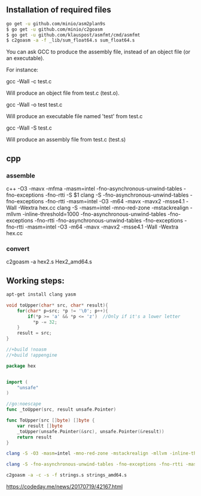 

## Installation of required files

```bash
go get -u github.com/minio/asm2plan9s
$ go get -u github.com/minio/c2goasm
$ go get -u github.com/klauspost/asmfmt/cmd/asmfmt
$ c2goasm -a -f _lib/sum_float64.s sum_float64.s
```

You can ask GCC to produce the assembly file, instead of an object file (or an executable).

For instance:

gcc -Wall -c test.c

Will produce an object file from test.c (test.o).

gcc -Wall -o test test.c

Will produce an executable file named 'test' from test.c

gcc -Wall -S test.c

Will produce an assembly file from test.c (test.s)

## cpp

### assemble
c++ -O3 -mavx -mfma -masm=intel -fno-asynchronous-unwind-tables -fno-exceptions -fno-rtti -S $1
clang -S -fno-asynchronous-unwind-tables -fno-exceptions -fno-rtti -masm=intel -O3 -m64 -mavx -mavx2 -msse4.1 -Wall -Wextra hex.cc
clang -S -masm=intel -mno-red-zone -mstackrealign -mllvm -inline-threshold=1000 -fno-asynchronous-unwind-tables -fno-exceptions -fno-rtti -fno-asynchronous-unwind-tables -fno-exceptions -fno-rtti -masm=intel -O3 -m64 -mavx -mavx2 -msse4.1 -Wall -Wextra hex.cc

### convert
c2goasm -a hex2.s Hex2_amd64.s

## Working steps:

```bash
apt-get install clang yasm
```

```c
void toUpper(char* src, char* result){
    for(char* p=src; *p != '\0'; p++){
        if(*p >= 'a' && *p <= 'z')  //Only if it's a lower letter
          *p -= 32;
    }
    result = src;
}
```

```go
//+build !noasm
//+build !appengine

package hex


import (
	"unsafe"
)

//go:noescape
func _toUpper(src, result unsafe.Pointer)

func ToUpper(src []byte) []byte {
	var result []byte
	_toUpper(unsafe.Pointer(&src), unsafe.Pointer(&result))
	return result
}
```

```bash
clang -S -O3 -masm=intel -mno-red-zone -mstackrealign -mllvm -inline-threshold=1000 -fno-asynchronous-unwind-tables -fno-exceptions -fno-rtti $file.c
```

```bash
clang -S -fno-asynchronous-unwind-tables -fno-exceptions -fno-rtti -masm=intel -mno-red-zone -O3 -m64 -mavx -mavx2 -msse4.1 -Wall -Wextra -mstackrealign -mllvm -inline-threshold=1000 file.c
```

```bash
c2goasm -a -c -s -f strings.s strings_amd64.s
```

https://codeday.me/news/20170719/42167.html